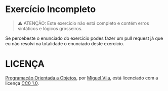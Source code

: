 # Exercício Incompleto

> ⚠️ ATENÇÃO: Este exercício não está completo e contém erros sintáticos e lógicos grosseiros.

Se percebeste o enunciado do exercício podes fazer um pull request já que eu não resolvi na totalidade o enunciado deste exercício.

# LICENÇA

[Programação Orientada a Objetos](https://github.com/miguelviladev/poo), por [Miguel Vila](https://github.com/miguelviladev), está licenciado com a licença [CC0 1.0](LICENSE).
